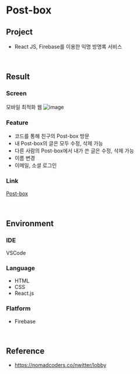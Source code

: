 # Post-box

## Project
* React JS, Firebase를 이용한 익명 방명록 서비스

<br>

## Result
### Screen
모바일 최적화 웹
![image](https://user-images.githubusercontent.com/85024598/131287694-2ec2d7fc-3ce1-40a8-b57e-3523441b9415.png)

### Feature
- 코드를 통해 친구의 Post-box 방문
- 내 Post-box의 글은 모두 수정, 삭제 가능
- 다른 사람의 Post-box에서 내가 쓴 글은 수정, 삭제 가능
- 이름 변경
- 이메일, 소셜 로그인

### Link
[Post-box](https://chchaeun.github.io/post-box/)

<br>

## Environment
### IDE
VSCode
### Language
- HTML
- CSS
- React.js
### Flatform
- Firebase

<br>

## Reference
- https://nomadcoders.co/nwitter/lobby

